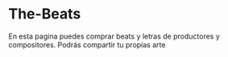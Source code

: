 # The-Beats
En esta pagina puedes comprar beats y letras de productores y compositores. Podrás compartir tu propias arte
